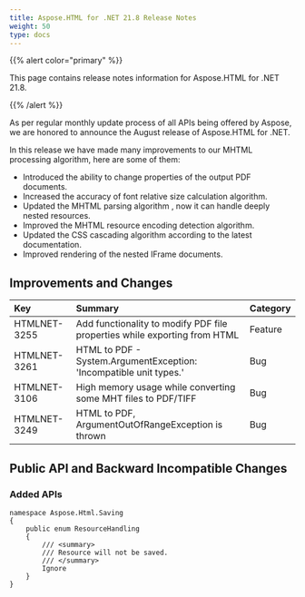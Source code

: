 ```yaml
---
title: Aspose.HTML for .NET 21.8 Release Notes
weight: 50
type: docs
---
```


{{% alert color="primary" %}}

This page contains release notes information for Aspose.HTML for .NET 21.8.

{{% /alert %}}

As per regular monthly update process of all APIs being offered by Aspose, we are honored to announce the August release of Aspose.HTML for .NET. 

In this release we have made many improvements to our MHTML processing algorithm, here are some of them:

* Introduced the ability to change properties of the output PDF documents.
* Increased the accuracy of font relative size calculation algorithm.
* Updated the MHTML parsing algorithm , now it can handle deeply nested resources.
* Improved the MHTML resource encoding detection algorithm.
* Updated the CSS cascading algorithm according to the latest documentation.
* Improved rendering of the nested IFrame documents.




## **Improvements and Changes**

| **Key** | **Summary** | **Category** |
| :- | :- | :- |
| HTMLNET-3255 | Add functionality to modify PDF file properties while exporting from HTML | Feature |
| HTMLNET-3261 | HTML to PDF - System.ArgumentException: 'Incompatible unit types.' | Bug |
| HTMLNET-3106 | High memory usage while converting some MHT files to PDF/TIFF | Bug |
| HTMLNET-3249 | HTML to PDF, ArgumentOutOfRangeException is thrown | Bug |

## **Public API and Backward Incompatible Changes**

### **Added APIs**

```
namespace Aspose.Html.Saving
{
    public enum ResourceHandling
    {
        /// <summary>
        /// Resource will not be saved.
        /// </summary>
        Ignore
    }
}
```